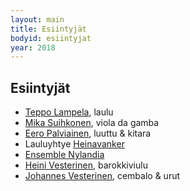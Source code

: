 ```yaml
---
layout: main
title: Esiintyjät
bodyid: esiintyjat
year: 2018
---
```

## Esiintyjät

- [Teppo Lampela](teppo-lampela/), laulu
- [Mika Suihkonen](mika-suihkonen/), viola da gamba
- [Eero Palviainen](eero-palviainen/), luuttu &amp; kitara
- Lauluyhtye [Heinavanker](heinavanker/)
- [Ensemble Nylandia](http://www.ensemblenylandia.info/)
- [Heini Vesterinen](vesteriset/#heini), barokkiviulu
- [Johannes Vesterinen](vesteriset/), cembalo &amp; urut
